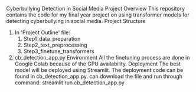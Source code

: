 Cyberbullying Detection in Social Media
Project Overview
This repository contains the code for my final year project on using transformer models for detecting cyberbullying in social media.
Project Structure
1. In 'Project Outline' file:
   1. Step1_data_preparation
   2. Step2_text_preprocessing
   3. Step3_finetune_transformers
2. cb_detection_app.py
Environment
All the finetuning process are done in Google Colab because of the GPU availability.
Deployment
The best model will be deployed using Streamlit. The deployment code can be found in cb_detection_app.py.
can download the file and run through command:
streamlit run cb_detection_app.py
